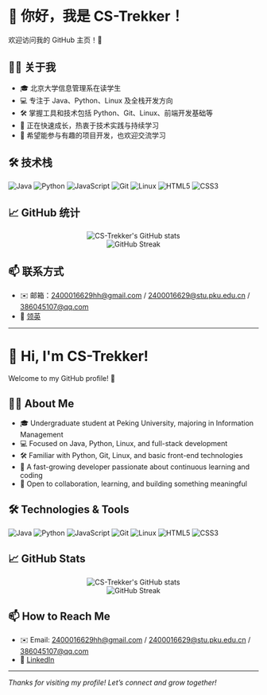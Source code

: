 # 👋 你好，我是 CS-Trekker！

欢迎访问我的 GitHub 主页！🚀

## 👨‍🎓 关于我

- 🎓 北京大学信息管理系在读学生
- 💻 专注于 Java、Python、Linux 及全栈开发方向
- 🛠️ 掌握工具和技术包括 Python、Git、Linux、前端开发基础等
- 🚀 正在快速成长，热衷于技术实践与持续学习
- 🤝 希望能参与有趣的项目开发，也欢迎交流学习

## 🛠️ 技术栈

![Java](https://img.shields.io/badge/Java-007396?style=flat&logo=java&logoColor=white)
![Python](https://img.shields.io/badge/Python-3776AB?style=flat&logo=python&logoColor=white)
![JavaScript](https://img.shields.io/badge/JavaScript-F7DF1E?style=flat&logo=javascript&logoColor=black)
![Git](https://img.shields.io/badge/Git-F05032?style=flat&logo=git&logoColor=white)
![Linux](https://img.shields.io/badge/Linux-FCC624?style=flat&logo=linux&logoColor=black)
![HTML5](https://img.shields.io/badge/HTML5-E34F26?style=flat&logo=html5&logoColor=white)
![CSS3](https://img.shields.io/badge/CSS3-1572B6?style=flat&logo=css3&logoColor=white)

## 📈 GitHub 统计

<p align="center">
  <img src="https://github-readme-stats.vercel.app/api?username=CS-Trekker&show_icons=true&theme=github_dark" alt="CS-Trekker's GitHub stats" />
  <br/>
  <img src="https://github-readme-streak-stats.herokuapp.com?user=CS-Trekker&theme=github-dark" alt="GitHub Streak" />
</p>

## 📫 联系方式

- ✉️ 邮箱：2400016629hh@gmail.com / 2400016629@stu.pku.edu.cn / 386045107@qq.com
- 🔗 [领英](https://www.linkedin.com/in/huhaopku/)

---

# 👋 Hi, I'm CS-Trekker!

Welcome to my GitHub profile! 🚀

## 👨‍🎓 About Me

- 🎓 Undergraduate student at Peking University, majoring in Information Management
- 💻 Focused on Java, Python, Linux, and full-stack development
- 🛠️ Familiar with Python, Git, Linux, and basic front-end technologies
- 🚀 A fast-growing developer passionate about continuous learning and coding
- 🤝 Open to collaboration, learning, and building something meaningful

## 🛠️ Technologies & Tools

![Java](https://img.shields.io/badge/Java-007396?style=flat&logo=java&logoColor=white)
![Python](https://img.shields.io/badge/Python-3776AB?style=flat&logo=python&logoColor=white)
![JavaScript](https://img.shields.io/badge/JavaScript-F7DF1E?style=flat&logo=javascript&logoColor=black)
![Git](https://img.shields.io/badge/Git-F05032?style=flat&logo=git&logoColor=white)
![Linux](https://img.shields.io/badge/Linux-FCC624?style=flat&logo=linux&logoColor=black)
![HTML5](https://img.shields.io/badge/HTML5-E34F26?style=flat&logo=html5&logoColor=white)
![CSS3](https://img.shields.io/badge/CSS3-1572B6?style=flat&logo=css3&logoColor=white)

## 📈 GitHub Stats

<p align="center">
  <img src="https://github-readme-stats.vercel.app/api?username=CS-Trekker&show_icons=true&theme=github_dark" alt="CS-Trekker's GitHub stats" />
  <br/>
  <img src="https://github-readme-streak-stats.herokuapp.com?user=CS-Trekker&theme=github-dark" alt="GitHub Streak" />
</p>

## 📫 How to Reach Me

- ✉️ Email: 2400016629hh@gmail.com / 2400016629@stu.pku.edu.cn / 386045107@qq.com
- 🔗 [LinkedIn](https://www.linkedin.com/in/huhaopku/)

---

_Thanks for visiting my profile! Let’s connect and grow together!_
